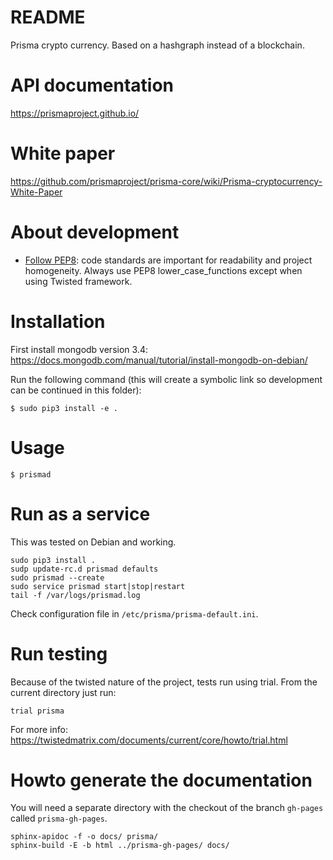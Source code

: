 # README #

Prisma crypto currency. Based on a hashgraph instead of a blockchain.

# API documentation

https://prismaproject.github.io/

# White paper

https://github.com/prismaproject/prisma-core/wiki/Prisma-cryptocurrency-White-Paper

# About development

* [Follow PEP8](http://legacy.python.org/dev/pep/pep-0008/): code standards are important for readability and project
homogeneity. Always use PEP8 lower_case_functions except when using Twisted framework.

# Installation

First install mongodb version 3.4: https://docs.mongodb.com/manual/tutorial/install-mongodb-on-debian/

Run the following command (this will create a symbolic link so development can be continued in this folder):

```
$ sudo pip3 install -e .
```

# Usage

```
$ prismad
```

# Run as a service

This was tested on Debian and working.

```
sudo pip3 install .
sudp update-rc.d prismad defaults
sudo prismad --create
sudo service prismad start|stop|restart
tail -f /var/logs/prismad.log
```

Check configuration file in `/etc/prisma/prisma-default.ini`.

# Run testing

Because of the twisted nature of the project, tests run using trial. From the current directory just run:

```
trial prisma
```

For more info: https://twistedmatrix.com/documents/current/core/howto/trial.html

# Howto generate the documentation

You will need a separate directory with the checkout of the branch `gh-pages` called `prisma-gh-pages`.

```
sphinx-apidoc -f -o docs/ prisma/
sphinx-build -E -b html ../prisma-gh-pages/ docs/
```
